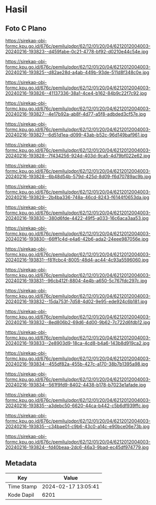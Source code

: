 # Hasil

## Foto C Plano

https://sirekap-obj-formc.kpu.go.id/676c/pemilu/pdpr/62/12/01/20/04/6212012004003-20240216-193823--d459fabe-0c21-4778-bf92-d0210e44c54e.jpg

https://sirekap-obj-formc.kpu.go.id/676c/pemilu/pdpr/62/12/01/20/04/6212012004003-20240216-193825--d82ae28d-a4ab-449b-93de-511d8f348c0e.jpg

https://sirekap-obj-formc.kpu.go.id/676c/pemilu/pdpr/62/12/01/20/04/6212012004003-20240216-193826--41137336-38a1-4ce4-b162-84b9c22f7c92.jpg

https://sirekap-obj-formc.kpu.go.id/676c/pemilu/pdpr/62/12/01/20/04/6212012004003-20240216-193827--4e17b92a-ab8f-4d77-a5f8-adbded3cf57e.jpg

https://sirekap-obj-formc.kpu.go.id/676c/pemilu/pdpr/62/12/01/20/04/6212012004003-20240216-193827--6d51d1ea-d099-43ab-b52c-96d149baf961.jpg

https://sirekap-obj-formc.kpu.go.id/676c/pemilu/pdpr/62/12/01/20/04/6212012004003-20240216-193828--7f434256-924d-403d-9ca5-4d79bf022e62.jpg

https://sirekap-obj-formc.kpu.go.id/676c/pemilu/pdpr/62/12/01/20/04/6212012004003-20240216-193828--6b48d54b-579d-425d-8d09-f6d70789ac9b.jpg

https://sirekap-obj-formc.kpu.go.id/676c/pemilu/pdpr/62/12/01/20/04/6212012004003-20240216-193829--2b4ba336-748a-46cd-8243-f6144f0653da.jpg

https://sirekap-obj-formc.kpu.go.id/676c/pemilu/pdpr/62/12/01/20/04/6212012004003-20240216-193830--380d6fde-4422-49f5-a033-16c6aca3aa53.jpg

https://sirekap-obj-formc.kpu.go.id/676c/pemilu/pdpr/62/12/01/20/04/6212012004003-20240216-193830--66ff1c4d-e4a6-42b6-ada2-24eee987056e.jpg

https://sirekap-obj-formc.kpu.go.id/676c/pemilu/pdpr/62/12/01/20/04/6212012004003-20240216-193831--f81fcbc4-8005-48d4-ac44-4c93a5596060.jpg

https://sirekap-obj-formc.kpu.go.id/676c/pemilu/pdpr/62/12/01/20/04/6212012004003-20240216-193831--96cb412f-8804-4e4b-a650-5c767fdc297c.jpg

https://sirekap-obj-formc.kpu.go.id/676c/pemilu/pdpr/62/12/01/20/04/6212012004003-20240216-193832--15da753f-7d58-4d02-9e95-ede924c6b181.jpg

https://sirekap-obj-formc.kpu.go.id/676c/pemilu/pdpr/62/12/01/20/04/6212012004003-20240216-193832--8ed806b2-69d6-4d00-9b62-7c722d6fdb12.jpg

https://sirekap-obj-formc.kpu.go.id/676c/pemilu/pdpr/62/12/01/20/04/6212012004003-20240216-193833--2e8903d9-18ca-4cd8-b4a6-143b8d919ca2.jpg

https://sirekap-obj-formc.kpu.go.id/676c/pemilu/pdpr/62/12/01/20/04/6212012004003-20240216-193834--455df82a-455b-427c-a170-38b7b1395a98.jpg

https://sirekap-obj-formc.kpu.go.id/676c/pemilu/pdpr/62/12/01/20/04/6212012004003-20240216-193834--561f9fd9-8402-4438-b178-b7023e1afade.jpg

https://sirekap-obj-formc.kpu.go.id/676c/pemilu/pdpr/62/12/01/20/04/6212012004003-20240216-193835--a3debc50-6620-44ca-b442-c5b6df939ffc.jpg

https://sirekap-obj-formc.kpu.go.id/676c/pemilu/pdpr/62/12/01/20/04/6212012004003-20240216-193835--c34bae01-c9b6-43c0-a14c-e90bce06e73b.jpg

https://sirekap-obj-formc.kpu.go.id/676c/pemilu/pdpr/62/12/01/20/04/6212012004003-20240216-193824--fd40beaa-2dc6-46a3-9bad-ec45df974779.jpg


## Metadata

| Key        | Value               |
| ---------- | ------------------- |
| Time Stamp | 2024-02-17 13:05:41 |
| Kode Dapil | 6201                |



